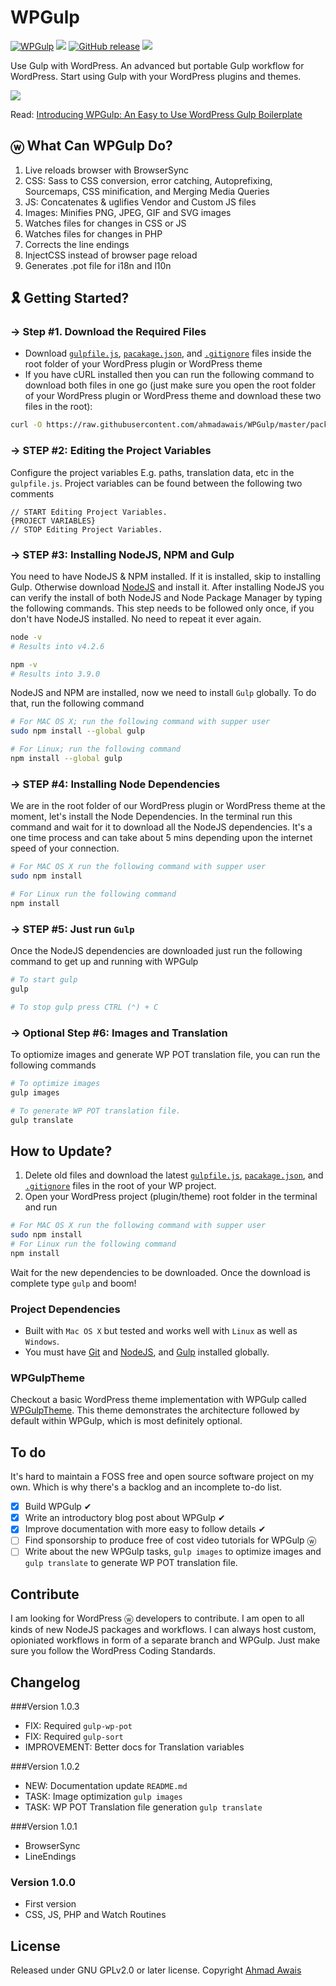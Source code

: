 # WPGulp
[![WPGulp](https://img.shields.io/badge/Built%20For%20WordPress-%E2%93%A6-lightgrey.svg?style=flat-square)](https://github.com/ahmadawais/WPGulp/) [![](https://img.shields.io/wordpress/v/akismet.svg?maxAge=2592000&style=flat-square&label=WordPress)](https://github.com/ahmadawais/WPGulp/) [![GitHub release](https://img.shields.io/github/release/ahmadawais/WPGulp.svg?maxAge=2592000&style=flat-square&label=Version)](https://github.com/ahmadawais/WPGulp/releases) [![](https://img.shields.io/github/stars/ahmadawais/WPGulp.svg?style=social&label=Star&maxAge=2592000)](https://github.com/ahmadawais/WPGulp/)

Use Gulp with WordPress. An advanced but portable Gulp workflow for WordPress. Start using Gulp with your WordPress plugins and themes.

![](https://i.imgur.com/zzoByRC.png)

Read: [Introducing WPGulp: An Easy to Use WordPress Gulp Boilerplate](https://ahmadawais.com/introducing-wpgulp-an-easy-to-use-wordpress-gulp-boilerplate/)

## ⓦ What Can WPGulp Do?
1. Live reloads browser with BrowserSync
2. CSS: Sass to CSS conversion, error catching, Autoprefixing, Sourcemaps, CSS minification, and Merging Media Queries
3. JS: Concatenates & uglifies Vendor and Custom JS files
4. Images: Minifies PNG, JPEG, GIF and SVG images
5. Watches files for changes in CSS or JS
6. Watches files for changes in PHP
7. Corrects the line endings
8. InjectCSS instead of browser page reload
9. Generates .pot file for i18n and l10n
 
## 🎗 Getting Started?
### → Step #1. Download the Required Files
- Download [`gulpfile.js`](https://raw.githubusercontent.com/ahmadawais/WPGulp/master/gulpfile.js), [`pacakage.json`](https://raw.githubusercontent.com/ahmadawais/WPGulp/master/package.json), and [`.gitignore`](https://raw.githubusercontent.com/ahmadawais/WPGulp/master/.gitignore) files inside the root folder of your WordPress plugin or WordPress theme
- If you have cURL installed then you can run the following command to download both files in one go (just make sure you open the root folder of your WordPress plugin or WordPress theme and download these two files in the root):
```bash
curl -O https://raw.githubusercontent.com/ahmadawais/WPGulp/master/package.json && curl -O https://raw.githubusercontent.com/ahmadawais/WPGulp/master/gulpfile.js && curl -O curl -O https://raw.githubusercontent.com/ahmadawais/WPGulp/master/.gitignore
```

### → STEP #2: Editing the Project Variables
Configure the project variables E.g. paths, translation data, etc in the `gulpfile.js`. Project variables can be found between the following two comments
```JS
// START Editing Project Variables.
{PROJECT VARIABLES}
// STOP Editing Project Variables.
```

### → STEP #3: Installing NodeJS, NPM and Gulp
You need to have NodeJS & NPM installed. If it is installed, skip to installing Gulp. Otherwise download [NodeJS](https://nodejs.org/en/download/) and install it. After installing NodeJS you can verify the install of both NodeJS and Node Package Manager by typing the following commands. This step needs to be followed only once, if you don't have NodeJS installed. No need to repeat it ever again.
```bash
node -v
# Results into v4.2.6

npm -v
# Results into 3.9.0
```

NodeJS and NPM are installed, now we need to install `Gulp` globally. To do that, run the following command
```bash
# For MAC OS X; run the following command with supper user
sudo npm install --global gulp

# For Linux; run the following command
npm install --global gulp
```

### → STEP #4: Installing Node Dependencies
We are in the root folder of our WordPress plugin or WordPress theme at the moment, let's install the Node Dependencies. In the terminal run this command and wait for it to download all the NodeJS dependencies. It's a one time process and can take about 5 mins depending upon the internet speed of your connection.

```bash
# For MAC OS X run the following command with supper user
sudo npm install

# For Linux run the following command
npm install
```

### → STEP #5: Just run `Gulp`
Once the NodeJS dependencies are downloaded just run the following command to get up and running with WPGulp
```bash
# To start gulp
gulp

# To stop gulp press CTRL (⌃) + C
```

### → Optional Step #6: Images and Translation
To optiomize images and generate WP POT translation file, you can run the following commands
```bash
# To optimize images
gulp images

# To generate WP POT translation file.
gulp translate
```

## How to Update?
1. Delete old files and download the latest [`gulpfile.js`](https://raw.githubusercontent.com/ahmadawais/WPGulp/master/gulpfile.js), [`pacakage.json`](https://raw.githubusercontent.com/ahmadawais/WPGulp/master/package.json), and [`.gitignore`](https://raw.githubusercontent.com/ahmadawais/WPGulp/master/.gitignore) files in the root of your WP project.
2. Open your WordPress project (plugin/theme) root folder in the terminal and run
```bash
# For MAC OS X run the following command with supper user
sudo npm install
# For Linux run the following command
npm install
```
 
Wait for the new dependencies to be downloaded.
Once the download is complete type `gulp` and boom!

### Project Dependencies
- Built with `Mac OS X` but tested and works well with `Linux` as well as `Windows`.
- You must have [Git](https://git-scm.com/) and [NodeJS](https://nodejs.org/en/download/), and [Gulp](http://gulpjs.com/) installed globally. 

### WPGulpTheme
Checkout a basic WordPress theme implementation with WPGulp called [WPGulpTheme](https://github.com/ahmadawais/WPGulpTheme). This theme demonstrates the architecture followed by default within WPGulp, which is most definitely optional.

## To do 
It's hard to maintain a FOSS free and open source software project on my own. Which is why there's a backlog and an incomplete to-do list.
- [x] Build WPGulp ✔︎
- [x] Write an introductory blog post about WPGulp ✔︎
- [x] Improve documentation with more easy to follow details ✔︎
- [ ] Find sponsorship to produce free of cost video tutorials for WPGulp ⓦ
- [ ] Write about the new WPGulp tasks, `gulp images` to optimize images and   `gulp translate` to generate WP POT translation file.

## Contribute
I am looking for WordPress ⓦ developers to contribute. I am open to all kinds of new NodeJS packages and workflows. I can always host custom, opioniated workflows in form of a separate branch and WPGulp. Just make sure you follow the WordPress Coding Standards. 

## Changelog

###Version 1.0.3
- FIX: Required `gulp-wp-pot`
- FIX: Required `gulp-sort`
- IMPROVEMENT: Better docs for Translation variables

###Version 1.0.2 
- NEW: Documentation update `README.md` 
- TASK: Image optimization `gulp images`
- TASK: WP POT Translation file generation `gulp translate`

###Version 1.0.1 
- BrowserSync
- LineEndings

### Version 1.0.0 
- First version
- CSS, JS, PHP and Watch Routines

## License
Released under GNU GPLv2.0 or later license.
Copyright [Ahmad Awais](https://AhmadAwais.com/)
